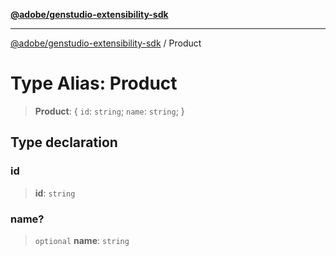 [**@adobe/genstudio-extensibility-sdk**](../README.md)

***

[@adobe/genstudio-extensibility-sdk](../globals.md) / Product

# Type Alias: Product

> **Product**: \{ `id`: `string`; `name`: `string`; \}

## Type declaration

### id

> **id**: `string`

### name?

> `optional` **name**: `string`
